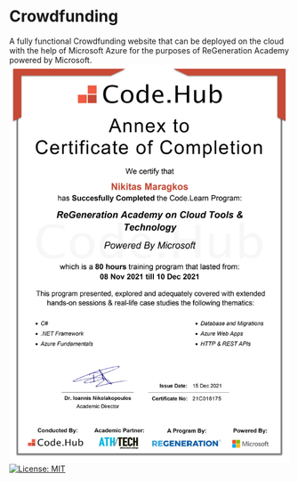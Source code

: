 # Crowdfunding
A fully functional Crowdfunding website that can be deployed on the cloud with the help of Microsoft Azure for the purposes of ReGeneration Academy powered by Microsoft.
![Crowdfunding cover image](https://github.com/NikitasMaragkos/Crowdfunding/blob/main/Regeneration-Microsoft.jpg?raw=true)
[![License: MIT](https://img.shields.io/badge/License-MIT-yellow.svg)](https://opensource.org/licenses/MIT "MIT License")
